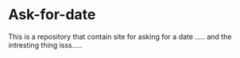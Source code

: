 # Ask-for-date
This is a repository that contain site for asking for a date ..... and the intresting thing isss.....
